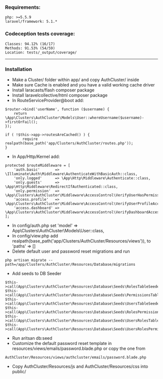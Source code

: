 ### Requirements:
```
php: >=5.5.9
laravel/framework: 5.1.*
```

### Codeception tests coverage:
```
Classes: 94.12% (16/17)  
Methods: 91.53% (54/59) 
Location: tests/_output/coverage/
```
___

### Installation

- Make a Cluster/ folder within app/ and copy AuthCluster/ inside
- Make sure Cache is enabled and you have a valid working cache driver
- Install laracasts/flash composer package
- Install laravelcollective/html composer package
- In RouteServiceProvider@boot add:
```
$router->bind('userName', function ($username) {
    return \App\Clusters\AuthCluster\Models\User::whereUsername($username)->firstOrFail();
});

if ( !$this->app->routesAreCached() ) {
        require realpath(base_path('app/Clusters/AuthCluster/routes.php'));
}
```
- In App/Http/Kernel add:
```
protected $routeMiddleware = [
    'auth.basic'       => \Illuminate\Auth\Middleware\AuthenticateWithBasicAuth::class,
    'only.logged'      => \App\Http\Middleware\Authenticate::class,
    'only.guests'      => \App\Http\Middleware\RedirectIfAuthenticated::class,
    'only.permission'  => \App\Clusters\AuthCluster\Middleware\AccessControl\VerifyUserHasPermission::class,
    'access.profile'   => \App\Clusters\AuthCluster\Middleware\AccessControl\VerifyUserProfileAccess::class,
    'access.dashboard' => \App\Clusters\AuthCluster\Middleware\AccessControl\VerifyDashboardAccess::class,
];
```

- In config/auth.php set 'model' => App\Clusters\AuthCluster\Models\User::class,
- In config/view.php add realpath(base_path('app/Clusters/AuthCluster/Resources/views')), to 'paths' => []
- Delete default user and password reset migrations and run 
```
php artisan migrate --path=/app/Clusters/AuthCluster/Resources/Database/migrations
```

- Add seeds to DB Seeder
```
$this->call(App\Clusters\AuthCluster\Resources\Database\Seeds\RolesTableSeeder::class);
$this->call(App\Clusters\AuthCluster\Resources\Database\Seeds\PermissionsTableSeeder::class);
$this->call(App\Clusters\AuthCluster\Resources\Database\Seeds\UsersTableSeeder::class);
$this->call(App\Clusters\AuthCluster\Resources\Database\Seeds\RolesPermissionsTableSeeder::class);
$this->call(App\Clusters\AuthCluster\Resources\Database\Seeds\UsersRolesTableSeeder::class);
$this->call(App\Clusters\AuthCluster\Resources\Database\Seeds\UsersRolesPermissionsTableSeeder::class);
```

- Run aritsan db:seed
- Customize the default password reset template in resources/views/emails/password.blade.php or copy the one from 
```
AuthCluster/Resources/views/authcluster/emails/password.blade.php
```
- Copy AuthCluster/Resources/js and AuthCluster/Resources/css into public/

